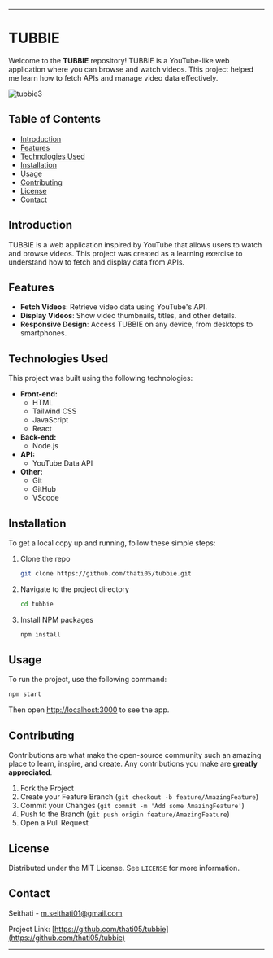 
---

# TUBBIE

Welcome to the **TUBBIE** repository! TUBBIE is a YouTube-like web application where you can browse and watch videos. This project helped me learn how to fetch APIs and manage video data effectively.

![tubbie3](https://github.com/Thati05/TUBBIE/assets/151874357/9fc0e643-67d7-4f6e-a110-9f0e0256d34f)


## Table of Contents

- [Introduction](#introduction)
- [Features](#features)
- [Technologies Used](#technologies-used)
- [Installation](#installation)
- [Usage](#usage)
- [Contributing](#contributing)
- [License](#license)
- [Contact](#contact)

## Introduction

TUBBIE is a web application inspired by YouTube that allows users to watch and browse videos. This project was created as a learning exercise to understand how to fetch and display data from APIs. 

## Features

- **Fetch Videos**: Retrieve video data using YouTube's API.
- **Display Videos**: Show video thumbnails, titles, and other details.
- **Responsive Design**: Access TUBBIE on any device, from desktops to smartphones.

## Technologies Used

This project was built using the following technologies:

- **Front-end:**
  - HTML
  - Tailwind CSS
  - JavaScript
  - React
- **Back-end:**
  - Node.js
- **API:**
  - YouTube Data API
- **Other:**
  - Git
  - GitHub
  - VScode
  

## Installation

To get a local copy up and running, follow these simple steps:

1. Clone the repo
   ```sh
   git clone https://github.com/thati05/tubbie.git
   ```
2. Navigate to the project directory
   ```sh
   cd tubbie
   ```
3. Install NPM packages
   ```sh
   npm install
   ```

## Usage

To run the project, use the following command:

```sh
npm start
```

Then open [http://localhost:3000](http://localhost:3000) to see the app.

## Contributing

Contributions are what make the open-source community such an amazing place to learn, inspire, and create. Any contributions you make are **greatly appreciated**.

1. Fork the Project
2. Create your Feature Branch (`git checkout -b feature/AmazingFeature`)
3. Commit your Changes (`git commit -m 'Add some AmazingFeature'`)
4. Push to the Branch (`git push origin feature/AmazingFeature`)
5. Open a Pull Request

## License

Distributed under the MIT License. See `LICENSE` for more information.

## Contact

Seithati - [m.seithati01@gmail.com](mailto:m.seithati01@gmail.com)

Project Link: [https://github.com/thati05/tubbie](https://github.com/thati05/tubbie)

---
